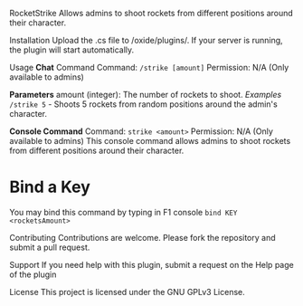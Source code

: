 RocketStrike
Allows admins to shoot rockets from different positions around their character.

Installation
Upload the .cs file to /oxide/plugins/.
If your server is running, the plugin will start automatically.

Usage
**Chat** Command
Command: `/strike [amount]`
Permission: N/A (Only available to admins)

**Parameters**
amount (integer): The number of rockets to shoot.
*Examples*
`/strike 5` - Shoots 5 rockets from random positions around the admin's character.

**Console Command**
Command: `strike <amount>`
Permission: N/A (Only available to admins)
This console command allows admins to shoot rockets from different positions around their character.

# Bind a Key
You may bind this command by typing in F1 console `bind KEY <rocketsAmount>`

Contributing
Contributions are welcome. Please fork the repository and submit a pull request.

Support
If you need help with this plugin, submit a request on the Help page of the plugin

License
This project is licensed under the GNU GPLv3 License.
